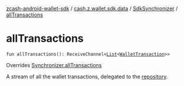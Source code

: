 [zcash-android-wallet-sdk](../../index.md) / [cash.z.wallet.sdk.data](../index.md) / [SdkSynchronizer](index.md) / [allTransactions](./all-transactions.md)

# allTransactions

`fun allTransactions(): ReceiveChannel<`[`List`](https://kotlinlang.org/api/latest/jvm/stdlib/kotlin.collections/-list/index.html)`<`[`WalletTransaction`](../../cash.z.wallet.sdk.dao/-wallet-transaction/index.md)`>>`

Overrides [Synchronizer.allTransactions](../-synchronizer/all-transactions.md)

A stream of all the wallet transactions, delegated to the [repository](#).

